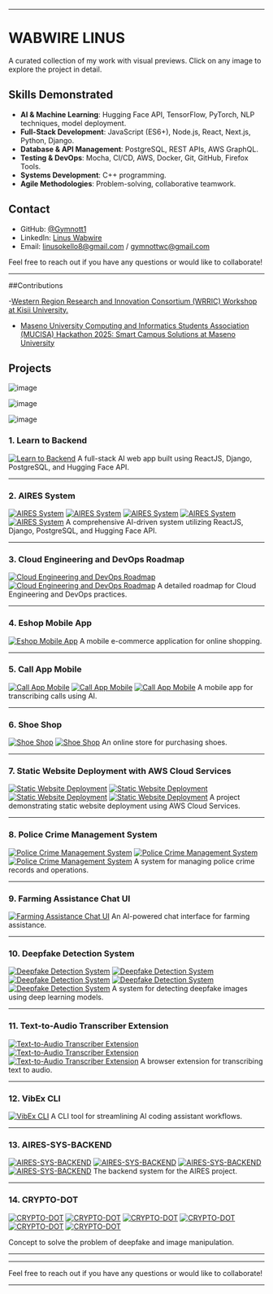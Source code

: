 ﻿
---

# WABWIRE LINUS

A curated collection of my work with visual previews. Click on any image to explore the project in detail.

## Skills Demonstrated

- **AI & Machine Learning**: Hugging Face API, TensorFlow, PyTorch, NLP techniques, model deployment.
- **Full-Stack Development**: JavaScript (ES6+), Node.js, React, Next.js, Python, Django.
- **Database & API Management**: PostgreSQL, REST APIs, AWS GraphQL.
- **Testing & DevOps**: Mocha, CI/CD, AWS, Docker, Git, GitHub, Firefox Tools.
- **Systems Development**: C++ programming.
- **Agile Methodologies**: Problem-solving, collaborative teamwork.

## Contact

- GitHub: [@Gymnott1](https://github.com/Gymnott1)
- LinkedIn: [Linus Wabwire](https://www.linkedin.com/in/linus-wabwire-4164a1293)
- Email: linusokello8@gmail.com / gymnottwc@gmail.com

Feel free to reach out if you have any questions or would like to collaborate!

---

##Contributions

-[Western Region Research and Innovation Consortium (WRRIC) Workshop at Kisii University.](https://www.maseno.ac.ke/western-region-research-and-innovation-consortium-wrric-workshop-kisii-university)

- [Maseno University Computing and Informatics Students Association (MUCISA) Hackathon 2025: Smart Campus Solutions at Maseno University](https://www.maseno.ac.ke/maseno-university-computing-and-informatics-students-association-mucisa-hackathon-2025-smart-campus)



## Projects

![image](d.png)


![image](d3.png)

![image](dd1.png)

### 1. **Learn to Backend**
[![Learn to Backend](https://raw.githubusercontent.com/Gymnott1/learn_io_backend/main/preview.png)](https://github.com/Gymnott1/learn_io_backend)
A full-stack AI web app built using ReactJS, Django, PostgreSQL, and Hugging Face API.


---

### 2. **AIRES System**
[![AIRES System](https://github.com/Gymnott1/AIRES-SYSTEM/blob/main/public/AIRES.png)](https://github.com/Gymnott1/AIRES-SYSTEM)
[![AIRES System](https://github.com/Gymnott1/AIRES-SYSTEM/blob/main/public/AIRES12.png)](https://github.com/Gymnott1/AIRES-SYSTEM)
[![AIRES System](https://github.com/Gymnott1/AIRES-SYSTEM/blob/main/public/AIRES7.png)](https://github.com/Gymnott1/AIRES-SYSTEM)
[![AIRES System](https://github.com/Gymnott1/AIRES-SYSTEM/blob/main/public/AIRES20.png)](https://github.com/Gymnott1/AIRES-SYSTEM)
[![AIRES System](https://github.com/Gymnott1/AIRES-SYSTEM/blob/main/public/AIRES18.png)](https://github.com/Gymnott1/AIRES-SYSTEM)
A comprehensive AI-driven system utilizing ReactJS, Django, PostgreSQL, and Hugging Face API.

---

### 3. **Cloud Engineering and DevOps Roadmap**
[![Cloud Engineering and DevOps Roadmap](https://github.com/Gymnott1/Cloud-engineering-roadmap/blob/main/staticweb/cl1.png)](https://github.com/Gymnott1/Cloud-engineering-roadmap)
[![Cloud Engineering and DevOps Roadmap](https://github.com/Gymnott1/Cloud-engineering-roadmap/blob/main/staticweb/cl3.png)](https://github.com/Gymnott1/Cloud-engineering-roadmap)
A detailed roadmap for Cloud Engineering and DevOps practices.

---

### 4. **Eshop Mobile App**
[![Eshop Mobile App](https://github.com/Gymnott1/eshop/blob/main/assets/s1.png)](https://github.com/Gymnott1/eshop)
A mobile e-commerce application for online shopping.

---

### 5. **Call App Mobile**
[![Call App Mobile](https://github.com/Gymnott1/callapp/blob/main/assets/c1.jpg)](https://github.com/Gymnott1/callapp)
[![Call App Mobile](https://github.com/Gymnott1/callapp/blob/main/assets/Screenshot_20250424_210713.png)](https://github.com/Gymnott1/callapp)
[![Call App Mobile](https://github.com/Gymnott1/callapp/blob/main/assets/Screenshot_20250424_210735.png)](https://github.com/Gymnott1/callapp)
A mobile app for transcribing calls using AI.

---

### 6. **Shoe Shop**
[![Shoe Shop](https://github.com/Gymnott1/shoeshop/blob/main/public/shoe1.png)](https://github.com/Gymnott1/shoeshop)
[![Shoe Shop](https://github.com/Gymnott1/shoeshop/blob/main/public/shoe2.png)](https://github.com/Gymnott1/shoeshop)
An online store for purchasing shoes.

---

### 7. **Static Website Deployment with AWS Cloud Services**
[![Static Website Deployment](https://github.com/Gymnott1/project1/blob/master/images/b1.png)](https://github.com/Gymnott1/project1)
[![Static Website Deployment](https://github.com/Gymnott1/project1/blob/master/images/b2.png)](https://github.com/Gymnott1/project1)
[![Static Website Deployment](https://github.com/Gymnott1/project1/blob/master/images/b3.png)](https://github.com/Gymnott1/project1)
[![Static Website Deployment](https://github.com/Gymnott1/project1/blob/master/images/b4.png)](https://github.com/Gymnott1/project1)
A project demonstrating static website deployment using AWS Cloud Services.

---

### 8. **Police Crime Management System**
[![Police Crime Management System](https://github.com/Gymnott1/crime-management-sys/blob/master/public/p1.png)](https://github.com/Gymnott1/crime-management-sys)
[![Police Crime Management System](https://github.com/Gymnott1/crime-management-sys/blob/master/public/p2.png)](https://github.com/Gymnott1/crime-management-sys)
[![Police Crime Management System](https://github.com/Gymnott1/crime-management-sys/blob/master/public/p3.png)](https://github.com/Gymnott1/crime-management-sys)
A system for managing police crime records and operations.

---

### 9. **Farming Assistance Chat UI**
[![Farming Assistance Chat UI](https://github.com/Gymnott1/ai-farm-assistant-chat/blob/main/public/f1.png)](https://github.com/Gymnott1/ai-farm-assistant-chat)
An AI-powered chat interface for farming assistance.

---

### 10. **Deepfake Detection System**
[![Deepfake Detection System](https://github.com/Gymnott1/deep-fake-image-detection/blob/main/images/df.jpeg)](https://github.com/Gymnott1/deep-fake-image-detection)
[![Deepfake Detection System](https://github.com/Gymnott1/deep-fake-image-detection/blob/main/images/df1.png)](https://github.com/Gymnott1/deep-fake-image-detection)
[![Deepfake Detection System](https://github.com/Gymnott1/deep-fake-image-detection/blob/main/images/df2.png)](https://github.com/Gymnott1/deep-fake-image-detection)
[![Deepfake Detection System](https://github.com/Gymnott1/deep-fake-image-detection/blob/main/images/df3.png)](https://github.com/Gymnott1/deep-fake-image-detection)
[![Deepfake Detection System](https://github.com/Gymnott1/deep-fake-image-detection/blob/main/images/df5.png)](https://github.com/Gymnott1/deep-fake-image-detection)
A system for detecting deepfake images using deep learning models.

---

### 11. **Text-to-Audio Transcriber Extension**
[![Text-to-Audio Transcriber Extension](https://github.com/Gymnott1/chromextension/blob/main/images/ex2.png)](https://github.com/Gymnott1/chromextension)
[![Text-to-Audio Transcriber Extension](https://github.com/Gymnott1/chromextension/blob/main/images/ex1.png)](https://github.com/Gymnott1/chromextension)
[![Text-to-Audio Transcriber Extension](https://github.com/Gymnott1/chromextension/blob/main/images/ex5.png)](https://github.com/Gymnott1/chromextension)
A browser extension for transcribing text to audio.

---

### 12. **VibEx CLI**
[![VibEx CLI](https://github.com/Gymnott1/VibeEx-CLI/blob/main/images/vibex-cli.jpg)](https://github.com/Gymnott1/VibeEx-CLI)
A CLI tool for streamlining AI coding assistant workflows.

---

### 13. **AIRES-SYS-BACKEND**
[![AIRES-SYS-BACKEND](https://github.com/Gymnott1/AIRES-SYS-BACKEND/blob/main/images/be10.png)](https://github.com/Gymnott1/AIRES-SYS-BACKEND)
[![AIRES-SYS-BACKEND](https://github.com/Gymnott1/AIRES-SYS-BACKEND/blob/main/images/be7.png)](https://github.com/Gymnott1/AIRES-SYS-BACKEND)
[![AIRES-SYS-BACKEND](https://github.com/Gymnott1/AIRES-SYS-BACKEND/blob/main/images/be4.png)](https://github.com/Gymnott1/AIRES-SYS-BACKEND)
[![AIRES-SYS-BACKEND](https://github.com/Gymnott1/AIRES-SYS-BACKEND/blob/main/images/be9.png)](https://github.com/Gymnott1/AIRES-SYS-BACKEND)
The backend system for the AIRES project.

---

### 14. **CRYPTO-DOT**
[![CRYPTO-DOT](cd1.png)](https://github.com/Gymnott1/AIRES-SYS-BACKEND)
[![CRYPTO-DOT](cd2.png)](https://github.com/Gymnott1/AIRES-SYS-BACKEND)
[![CRYPTO-DOT](cd3.png)](https://github.com/Gymnott1/AIRES-SYS-BACKEND)
[![CRYPTO-DOT](cd4.png)](https://github.com/Gymnott1/AIRES-SYS-BACKEND)
[![CRYPTO-DOT](cd5.png)](https://github.com/Gymnott1/AIRES-SYS-BACKEND)
[![CRYPTO-DOT](cd6.png)](https://github.com/Gymnott1/AIRES-SYS-BACKEND)

Concept to solve the problem of deepfake and image manipulation.

---

---

Feel free to reach out if you have any questions or would like to collaborate!

---
